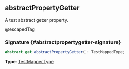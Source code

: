 ## abstractPropertyGetter

A test abstract getter property.

@escapedTag

### Signature {#abstractpropertygetter-signature}

```typescript
abstract get abstractPropertyGetter(): TestMappedType;
```

**Type**: [TestMappedType](docs/test-suite-a/testmappedtype-typealias)
